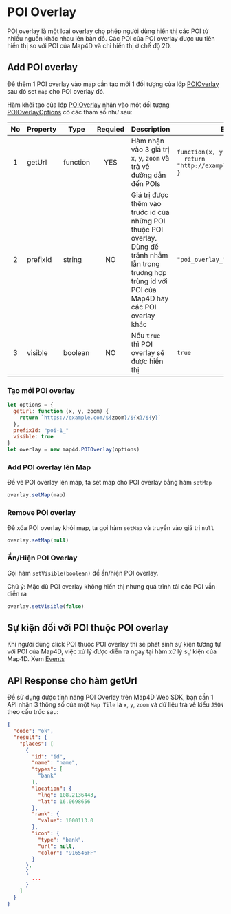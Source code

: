 # POI Overlay

POI overlay là một loại overlay cho phép người dùng hiển thị các POI từ nhiều nguồn khác nhau lên bản đồ.
Các POI của POI overlay được ưu tiên hiển thị so với POI của Map4D và chỉ hiển thị ở chế độ 2D.

## Add POI overlay

Để thêm 1 POI overlay vào map cần tạo mới 1 đối tượng của lớp [POIOverlay](reference/poi-overlay?id=poioverlay-class) sau đó set `map` cho POI overlay đó.

Hàm khởi tạo của lớp [POIOverlay](reference/poi-overlay?id=poioverlay-class) nhận vào một đối tượng [POIOverlayOptions](reference/poi-overlay?id=poioverlayoptions-interface) có các tham số như sau:

| No | Property | Type     | Requied | Description                                                                                                                                                    | Example                                                                         |
|:--:|----------|----------|:-------:|----------------------------------------------------------------------------------------------------------------------------------------------------------------|---------------------------------------------------------------------------------|
|  1 | getUrl   | function |   YES   | Hàm nhận vào 3 giá trị `x`, `y`, `zoom` và trả về đường dẫn đến POIs                                                                                           | `function(x, y, zoom) {`<br>`  return "http://example.com/zoom/x/y/poi"`<br>`}` |
|  2 | prefixId | string   |    NO   | Giá trị được thêm vào trước id của những POI thuộc POI overlay.<br>Dùng để tránh nhầm lẫn trong trường hợp trùng id với POI của Map4D hay các POI overlay khác | `"poi_overlay_"`                                                                |
|  3 | visible  | boolean  |    NO   | Nếu `true` thì POI overlay sẽ được hiển thị                                                                                                                    | `true`                                                                          |


### Tạo mới POI overlay

```js
let options = {
  getUrl: function (x, y, zoom) {
    return `https://example.com/${zoom}/${x}/${y}`
  },
  prefixId: "poi-1_"
  visible: true
}
let overlay = new map4d.POIOverlay(options)
```

### Add POI overlay lên Map

Để vẽ POI overlay lên map, ta set map cho POI overlay bằng hàm `setMap`

```js
overlay.setMap(map)
```

### Remove POI overlay

Để xóa POI overlay khỏi map, ta gọi hàm `setMap` và truyền vào giá trị `null`

```js
overlay.setMap(null)
```

### Ẩn/Hiện POI Overlay

Gọi hàm `setVisible(boolean)` để ẩn/hiện POI overlay.

Chú ý: Mặc dù POI overlay không hiển thị nhưng quá trình tải các POI vẫn diễn ra

```js
overlay.setVisible(false)
```

## Sự kiện đối với POI thuộc POI overlay

Khi người dùng click POI thuộc POI overlay thì sẽ phát sinh sự kiện tương tự với POI của Map4D, việc xử lý được diễn ra ngay tại hàm xử lý sự kiện của Map4D. Xem [Events](/guides/map-events)

## API Response cho hàm getUrl

Để sử dụng được tính năng POI Overlay trên Map4D Web SDK, bạn cần 1 API nhận 3 thông số của một `Map Tile` là `x`, `y`, `zoom` và dữ liệu trả về kiểu `JSON` theo cấu trúc sau:

```json
{
  "code": "ok",
  "result": {
    "places": [
      {
        "id": "id",
        "name": "name",
        "types": [
          "bank"
        ],
        "location": {
          "lng": 108.2136443,
          "lat": 16.0698656
        },
        "rank": {
          "value": 1000113.0
        },
        "icon": {
          "type": "bank",
          "url": null,
          "color": "916546FF"
        }
      },
      {
        ...
      }
    ]
  }
}
```